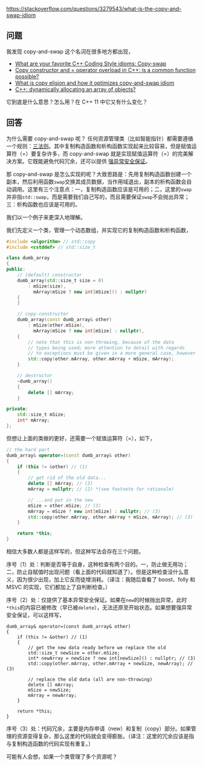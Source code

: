 <https://stackoverflow.com/questions/3279543/what-is-the-copy-and-swap-idiom>

## 问题

我发现 copy-and-swap 这个名词在很多地方都出现，

- [What are your favorite C++ Coding Style idioms: Copy-swap](https://stackoverflow.com/questions/276173/what-are-your-favorite-c-coding-style-idioms/2034447#2034447)
- [Copy constructor and = operator overload in C++: is a common function possible?](https://stackoverflow.com/questions/1734628/copy-constructor-and-operator-overload-in-c-is-a-common-function-possible/1734640#1734640)
- [What is copy elision and how it optimizes copy-and-swap idiom](https://stackoverflow.com/questions/2143787/what-is-copy-elision-and-how-it-optimizes-copy-and-swap-idiom)
- [C++: dynamically allocating an array of objects?](https://stackoverflow.com/questions/255612/c-dynamically-allocating-an-array-of-objects/255744#255744)

它到底是什么意思？怎么用？在 C++ 11 中它又有什么变化？

## 回答

为什么需要 copy-and-swap 呢？ 任何资源管理类（比如智能指针）都需要遵循一个规则：[三法则](https://github.com/Hapoa/stackoverflow-top-cpp/blob/master/question/014%20-%20%E4%BB%80%E4%B9%88%E6%98%AF%E2%80%9C%E4%B8%89%E6%B3%95%E5%88%99%E2%80%9D%EF%BC%9F.md)。其中复制构造函数和析构函数实现起来比较容易，但是赋值运算符（=）要复杂许多，而 copy-and-swap 就是实现赋值运算符（=）的完美解决方案。它既能避免代码冗余，还可以提供 [强异常安全保证](https://en.wikipedia.org/wiki/Exception_safety)。

那 copy-and-swap 是怎么实现的呢？大致思路是：先用复制构造函数创建一个副本，然后利用函数`swap`交换其成员数据，当作用域退出，副本的析构函数会自动调用。这里有三个注意点：一，复制构造函数应该是可用的；二，这里的`swap`并非指`std::swap`，而是需要我们自己写的，而且需要保证`swap`不会抛出异常；三：析构函数也应该是可用的。

我们以一个例子来更深入地理解。

我们先定义一个类，管理一个动态数组，并实现它的复制构造函数和析构函数，

```c++
#include <algorithm> // std::copy
#include <cstddef> // std::size_t

class dumb_array
{
public:
    // (default) constructor
    dumb_array(std::size_t size = 0)
        : mSize(size),
          mArray(mSize ? new int[mSize]() : nullptr)
    {
    }

    // copy-constructor
    dumb_array(const dumb_array& other)
        : mSize(other.mSize),
          mArray(mSize ? new int[mSize] : nullptr),
    {
        // note that this is non-throwing, because of the data
        // types being used; more attention to detail with regards
        // to exceptions must be given in a more general case, however
        std::copy(other.mArray, other.mArray + mSize, mArray);
    }

    // destructor
    ~dumb_array()
    {
        delete [] mArray;
    }

private:
    std::size_t mSize;
    int* mArray;
};
```

但想让上面的类做的更好，还需要一个赋值运算符（=），如下，

```c++
// the hard part
dumb_array& operator=(const dumb_array& other)
{
    if (this != &other) // (1)
    {
        // get rid of the old data...
        delete [] mArray; // (2)
        mArray = nullptr; // (2) *(see footnote for rationale)

        // ...and put in the new
        mSize = other.mSize; // (3)
        mArray = mSize ? new int[mSize] : nullptr; // (3)
        std::copy(other.mArray, other.mArray + mSize, mArray); // (3)
    }

    return *this;
}
```

相信大多数人都是这样写的，但这种写法会存在三个问题。

序号（1）处：判断是否等于自身，这种检查有两个目的。一，防止做无用功；二，防止自赋值时出现问题（看上面的代码就知道了）。但是这种检查没什么意义，因为很少出现，加上它反而徒增消耗。（译注：我随后查看了 boost、folly 和 MSVC 的实现，它们都加上了自判断检查。）

序号（2）处：仅提供了基本异常安全保证。如果在`new`的时候抛出异常，此时`*this`的内容已被修改（早已被`delete`），无法还原至开始状态。如果想要强异常安全保证，可以这样写，

```c+
dumb_array& operator=(const dumb_array& other)
{
    if (this != &other) // (1)
    {
        // get the new data ready before we replace the old
        std::size_t newSize = other.mSize;
        int* newArray = newSize ? new int[newSize]() : nullptr; // (3)
        std::copy(other.mArray, other.mArray + newSize, newArray); // (3)

        // replace the old data (all are non-throwing)
        delete [] mArray;
        mSize = newSize;
        mArray = newArray;
    }

    return *this;
}
```

序号（3）处：代码冗余，主要是内存申请（new）和复制（copy）部分。如果管理的资源变得复杂，那么这里的代码就会变得膨胀。（译注：这里的冗余应该是指与复制构造函数的代码实现有重复。）

可能有人会想，如果一个类管理了多个资源呢？

